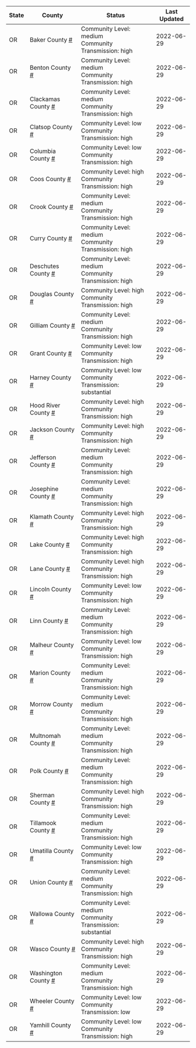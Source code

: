 State | County | Status | Last Updated
--- | --- | --- | --- 
OR | Baker County <a href="#baker_county">#</a> | <a name="baker_county"></a>Community Level: medium<br/>Community Transmission: high | 2022-06-29
OR | Benton County <a href="#benton_county">#</a> | <a name="benton_county"></a>Community Level: medium<br/>Community Transmission: high | 2022-06-29
OR | Clackamas County <a href="#clackamas_county">#</a> | <a name="clackamas_county"></a>Community Level: medium<br/>Community Transmission: high | 2022-06-29
OR | Clatsop County <a href="#clatsop_county">#</a> | <a name="clatsop_county"></a>Community Level: low<br/>Community Transmission: high | 2022-06-29
OR | Columbia County <a href="#columbia_county">#</a> | <a name="columbia_county"></a>Community Level: low<br/>Community Transmission: high | 2022-06-29
OR | Coos County <a href="#coos_county">#</a> | <a name="coos_county"></a>Community Level: high<br/>Community Transmission: high | 2022-06-29
OR | Crook County <a href="#crook_county">#</a> | <a name="crook_county"></a>Community Level: medium<br/>Community Transmission: high | 2022-06-29
OR | Curry County <a href="#curry_county">#</a> | <a name="curry_county"></a>Community Level: medium<br/>Community Transmission: high | 2022-06-29
OR | Deschutes County <a href="#deschutes_county">#</a> | <a name="deschutes_county"></a>Community Level: medium<br/>Community Transmission: high | 2022-06-29
OR | Douglas County <a href="#douglas_county">#</a> | <a name="douglas_county"></a>Community Level: high<br/>Community Transmission: high | 2022-06-29
OR | Gilliam County <a href="#gilliam_county">#</a> | <a name="gilliam_county"></a>Community Level: medium<br/>Community Transmission: high | 2022-06-29
OR | Grant County <a href="#grant_county">#</a> | <a name="grant_county"></a>Community Level: low<br/>Community Transmission: high | 2022-06-29
OR | Harney County <a href="#harney_county">#</a> | <a name="harney_county"></a>Community Level: low<br/>Community Transmission: substantial | 2022-06-29
OR | Hood River County <a href="#hood_river_county">#</a> | <a name="hood_river_county"></a>Community Level: high<br/>Community Transmission: high | 2022-06-29
OR | Jackson County <a href="#jackson_county">#</a> | <a name="jackson_county"></a>Community Level: high<br/>Community Transmission: high | 2022-06-29
OR | Jefferson County <a href="#jefferson_county">#</a> | <a name="jefferson_county"></a>Community Level: medium<br/>Community Transmission: high | 2022-06-29
OR | Josephine County <a href="#josephine_county">#</a> | <a name="josephine_county"></a>Community Level: medium<br/>Community Transmission: high | 2022-06-29
OR | Klamath County <a href="#klamath_county">#</a> | <a name="klamath_county"></a>Community Level: high<br/>Community Transmission: high | 2022-06-29
OR | Lake County <a href="#lake_county">#</a> | <a name="lake_county"></a>Community Level: high<br/>Community Transmission: high | 2022-06-29
OR | Lane County <a href="#lane_county">#</a> | <a name="lane_county"></a>Community Level: high<br/>Community Transmission: high | 2022-06-29
OR | Lincoln County <a href="#lincoln_county">#</a> | <a name="lincoln_county"></a>Community Level: low<br/>Community Transmission: high | 2022-06-29
OR | Linn County <a href="#linn_county">#</a> | <a name="linn_county"></a>Community Level: medium<br/>Community Transmission: high | 2022-06-29
OR | Malheur County <a href="#malheur_county">#</a> | <a name="malheur_county"></a>Community Level: low<br/>Community Transmission: high | 2022-06-29
OR | Marion County <a href="#marion_county">#</a> | <a name="marion_county"></a>Community Level: medium<br/>Community Transmission: high | 2022-06-29
OR | Morrow County <a href="#morrow_county">#</a> | <a name="morrow_county"></a>Community Level: medium<br/>Community Transmission: high | 2022-06-29
OR | Multnomah County <a href="#multnomah_county">#</a> | <a name="multnomah_county"></a>Community Level: medium<br/>Community Transmission: high | 2022-06-29
OR | Polk County <a href="#polk_county">#</a> | <a name="polk_county"></a>Community Level: medium<br/>Community Transmission: high | 2022-06-29
OR | Sherman County <a href="#sherman_county">#</a> | <a name="sherman_county"></a>Community Level: high<br/>Community Transmission: high | 2022-06-29
OR | Tillamook County <a href="#tillamook_county">#</a> | <a name="tillamook_county"></a>Community Level: medium<br/>Community Transmission: high | 2022-06-29
OR | Umatilla County <a href="#umatilla_county">#</a> | <a name="umatilla_county"></a>Community Level: low<br/>Community Transmission: high | 2022-06-29
OR | Union County <a href="#union_county">#</a> | <a name="union_county"></a>Community Level: medium<br/>Community Transmission: high | 2022-06-29
OR | Wallowa County <a href="#wallowa_county">#</a> | <a name="wallowa_county"></a>Community Level: medium<br/>Community Transmission: substantial | 2022-06-29
OR | Wasco County <a href="#wasco_county">#</a> | <a name="wasco_county"></a>Community Level: high<br/>Community Transmission: high | 2022-06-29
OR | Washington County <a href="#washington_county">#</a> | <a name="washington_county"></a>Community Level: medium<br/>Community Transmission: high | 2022-06-29
OR | Wheeler County <a href="#wheeler_county">#</a> | <a name="wheeler_county"></a>Community Level: low<br/>Community Transmission: low | 2022-06-29
OR | Yamhill County <a href="#yamhill_county">#</a> | <a name="yamhill_county"></a>Community Level: low<br/>Community Transmission: high | 2022-06-29
